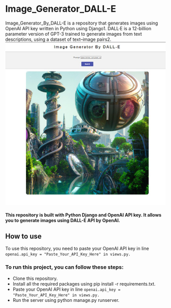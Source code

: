 # Image_Generator_DALL-E
Image_Generator_By_DALL-E is a repository that generates images using OpenAI API key written in Python using Django1. DALL·E is a 12-billion parameter version of GPT-3 trained to generate images from text descriptions, using a dataset of text–image pairs2.
![DALL-E](dall-e.jpg)
#### This repository is built with Python Django and OpenAI API key. It allows you to generate images using DALL-E API by OpenAI.

## How to use
To use this repository, you need to paste your OpenAI API key in line ``` openai.api_key = "Paste_Your_API_Key_Here" in views.py. ```

### To run this project, you can follow these steps:

* Clone this repository.
* Install all the required packages using pip install -r requirements.txt.
* Paste your OpenAI API key in line ``` openai.api_key = "Paste_Your_API_Key_Here" in views.py. ```
* Run the server using python manage.py runserver.
